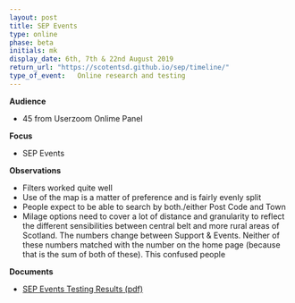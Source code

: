 ```yaml
---
layout: post
title: SEP Events
type: online
phase: beta
initials: mk
display_date: 6th, 7th & 22nd August 2019
return_url: "https://scotentsd.github.io/sep/timeline/"         
type_of_event:   Online research and testing
---
```


**Audience**
- 45 from Userzoom Onlime Panel

**Focus**
- SEP Events

**Observations**
- Filters worked quite well
- Use of the map is a matter of preference and is fairly evenly split
- People expect to be able to search by both./either Post Code and Town
- Milage options need to cover a lot of distance and granularity to reflect the different sensibilities between central belt and more rural areas of Scotland.
The numbers change between Support & Events. Neither of these numbers matched with the number on the home page (because that is the sum of both of these). This confused people

**Documents**
- [SEP Events Testing Results (pdf)](../files/SEP_2019_Aug_22_Events_testing.pdf)

